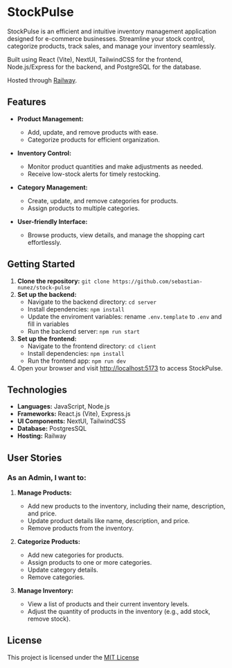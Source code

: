 # StockPulse

StockPulse is an efficient and intuitive inventory management application designed for e-commerce businesses. Streamline your stock control, categorize products, track sales, and manage your inventory seamlessly.

Built using React (Vite), NextUI, TailwindCSS for the frontend, Node.js/Express for the backend, and PostgreSQL for the database. 

Hosted through [Railway](https://railway.app/).

## Features

- **Product Management:**
  - Add, update, and remove products with ease.
  - Categorize products for efficient organization.

- **Inventory Control:**
  - Monitor product quantities and make adjustments as needed.
  - Receive low-stock alerts for timely restocking.

- **Category Management:**
  - Create, update, and remove categories for products.
  - Assign products to multiple categories.

- **User-friendly Interface:**
  - Browse products, view details, and manage the shopping cart effortlessly.

## Getting Started

1. **Clone the repository:** `git clone https://github.com/sebastian-nunez/stock-pulse`
2. **Set up the backend:**
   - Navigate to the backend directory: `cd server`
   - Install dependencies: `npm install`
   - Update the enviroment variables: rename `.env.template` to `.env` and fill in variables
   - Run the backend server: `npm run start`
3. **Set up the frontend:**
   - Navigate to the frontend directory: `cd client`
   - Install dependencies: `npm install`
   - Run the frontend app: `npm run dev`
4. Open your browser and visit [http://localhost:5173](http://localhost:5173) to access StockPulse.

## Technologies

- **Languages:** JavaScript, Node.js
- **Frameworks:** React.js (Vite), Express.js
- **UI Components:** NextUI, TailwindCSS
- **Database:** PostgresSQL
- **Hosting:** Railway

## User Stories

### As an Admin, I want to:

1. **Manage Products:**
   - Add new products to the inventory, including their name, description, and price.
   - Update product details like name, description, and price.
   - Remove products from the inventory.

2. **Categorize Products:**
   - Add new categories for products.
   - Assign products to one or more categories.
   - Update category details.
   - Remove categories.

3. **Manage Inventory:**
   - View a list of products and their current inventory levels.
   - Adjust the quantity of products in the inventory (e.g., add stock, remove stock).

## License

This project is licensed under the [MIT License](https://github.com/sebastian-nunez/stock-pulse/blob/main/LICENSE)


